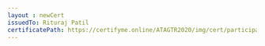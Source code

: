 ```yaml
--- 
layout : newCert 
issuedTo: Rituraj Patil 
certificatePath: https://certifyme.online/ATAGTR2020/img/cert/participant/RiturajPatil_d98ca.png
--- 
```

